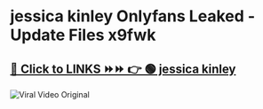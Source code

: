 
 # jessica kinley Onlyfans Leaked - Update Files x9fwk

## <h2><a href="https://clipsfans.com/jessica_kinley&ref=git">🔗 Click to LINKS ⏩⏩ 👉 🟢 jessica kinley </a></h2>

<a href="https://clipsfans.com/jessica_kinley&ref=git" rel="nofollow" data-target="animated-image.originalLink"><img src="https://i.ibb.co.com/xMMVF88/686577567.gif" alt="Viral Video Original" style="max-width: 100%; display: inline-block;" data-target="animated-image.originalImage"></a>

